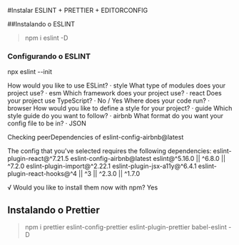 #Instalar ESLINT + PRETTIER + EDITORCONFIG

##Instalando o ESLINT
> npm i eslint -D

### Configurando o ESLINT
npx eslint --init

How would you like to use ESLint? · style
What type of modules does your project use? · esm
Which framework does your project use? · react
Does your project use TypeScript? · No / Yes
Where does your code run? · browser
How would you like to define a style for your project? · guide
Which style guide do you want to follow? · airbnb
What format do you want your config file to be in? · JSON

Checking peerDependencies of eslint-config-airbnb@latest

The config that you've selected requires the following dependencies:
eslint-plugin-react@^7.21.5 eslint-config-airbnb@latest eslint@^5.16.0 || ^6.8.0 || ^7.2.0 eslint-plugin-import@^2.22.1 eslint-plugin-jsx-a11y@^6.4.1 eslint-plugin-react-hooks@^4 || ^3 || ^2.3.0 || ^1.7.0

√ Would you like to install them now with npm? Yes


## Instalando o Prettier
> npm i prettier eslint-config-prettier eslint-plugin-prettier babel-eslint -D
